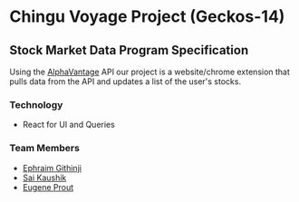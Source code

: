# Chingu Voyage Project (Geckos-14)

## Stock Market Data Program Specification

Using the [AlphaVantage](https://www.alphavantage.co/documentation/) API our project is a website/chrome extension that pulls data from the API and updates a list of the user's stocks.

### Technology
* React for UI and Queries


### Team Members
* [Ephraim Githinji](https://github.com/Ephygtz)
* [Sai Kaushik](https://github.com/IceDune)
* [Eugene Prout](https://github.com/eugene-prout)
